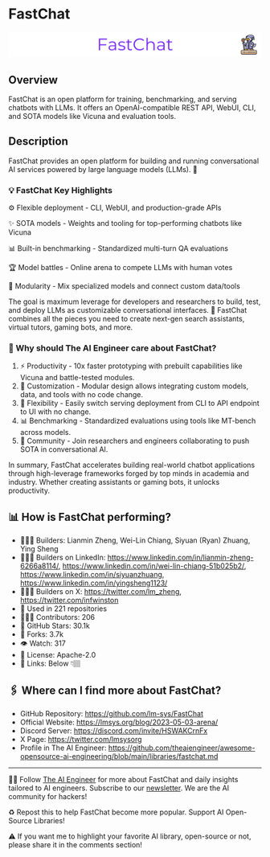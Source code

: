 # FastChat
![The AI Engineer presents FastChat](fastchat_1920x192.png)
## Overview
FastChat is an open platform for training, benchmarking, and serving chatbots with LLMs. It offers an OpenAI-compatible REST API, WebUI, CLI, and SOTA models like Vicuna and evaluation tools.

## Description
FastChat provides an open platform for building and running conversational AI services powered by large language models (LLMs). 🤖

### 💡 FastChat Key Highlights
⚙️ Flexible deployment - CLI, WebUI, and production-grade APIs

✨ SOTA models - Weights and tooling for top-performing chatbots like Vicuna

📊 Built-in benchmarking - Standardized multi-turn QA evaluations

🏆 Model battles - Online arena to compete LLMs with human votes

🔬 Modularity - Mix specialized models and connect custom data/tools

The goal is maximum leverage for developers and researchers to build, test, and deploy LLMs as customizable conversational interfaces. 🚀
FastChat combines all the pieces you need to create next-gen search assistants, virtual tutors, gaming bots, and more.

### 🤔 Why should The AI Engineer care about FastChat?

1. ⚡️ Productivity - 10x faster prototyping with prebuilt capabilities like Vicuna and battle-tested modules.
2. 🧪 Customization - Modular design allows integrating custom models, data, and tools with no code change.
3. 🔌 Flexibility - Easily switch serving deployment from CLI to API endpoint to UI with no change.
4. 📊 Benchmarking - Standardized evaluations using tools like MT-bench across models.
5. 👥 Community - Join researchers and engineers collaborating to push SOTA in conversational AI.

In summary, FastChat accelerates building real-world chatbot applications through high-leverage frameworks forged by top minds in academia and industry. Whether creating assistants or gaming bots, it unlocks productivity.

## 📊 How is FastChat performing?
* 👷🏽‍♀️ Builders: Lianmin Zheng, Wei-Lin Chiang, Siyuan (Ryan) Zhuang, Ying Sheng
* 👩🏽‍💼 Builders on LinkedIn: https://www.linkedin.com/in/lianmin-zheng-6266a8114/, https://www.linkedin.com/in/wei-lin-chiang-51b025b2/, https://www.linkedin.com/in/siyuanzhuang, https://www.linkedin.com/in/yingsheng1123/
* 👩🏽‍🏭 Builders on X: https://twitter.com/lm_zheng, https://twitter.com/infwinston
* 💾 Used in 221 repositories
* 👩🏽‍💻 Contributors: 206
* 💫 GitHub Stars: 30.1k
* 🍴 Forks: 3.7k
* 👁️ Watch: 317
* 🪪 License: Apache-2.0
* 🔗 Links: Below 👇🏽

## 🖇️ Where can I find more about FastChat?
* GitHub Repository: https://github.com/lm-sys/FastChat
* Official Website: https://lmsys.org/blog/2023-05-03-arena/
* Discord Server: https://discord.com/invite/HSWAKCrnFx
* X Page: https://twitter.com/lmsysorg
* Profile in The AI Engineer: https://github.com/theaiengineer/awesome-opensource-ai-engineering/blob/main/libraries/fastchat.md

---
🧙🏽 Follow [The AI Engineer](https://www.linkedin.com/company/theaiengineer/) for more about FastChat and daily insights tailored to AI engineers. Subscribe to our [newsletter](http://theaiengineerco.substack.com). We are the AI community for hackers!

♻️ Repost this to help FastChat become more popular. Support AI Open-Source Libraries!

⚠️ If you want me to highlight your favorite AI library, open-source or not, please share it in the comments section!

